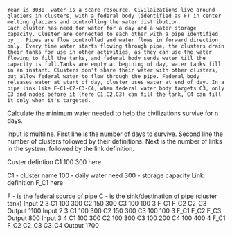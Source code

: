 	Year is 3030, water is a scare resource. Civilaizations live around glaciers in clusters, with a federal body (identified as F) in center melting glaciers and controlling the water distribution.
	Each cluster has need for water for a day and a water storage capacity. Cluster are connected to each other with a pipe identified by _. Pipes are flow controlled and water flows in forward direction only. Every time water starts flowing through pipe, the clusters drain their tanks for use in other activities, as they can use the water flowing to fill the tanks, and federal body sends water till the capacity is full.Tanks are empty at begining of day, water tanks fill in an instant. Clusters don't share their water with other clusters, but allow federal water to flow through the pipe. Federal body releases water at start of day, cluster uses water at end of day. In a pipe link like F-C1-C2-C3-C4, when federal water body targets C3, only C3 and nodes before it (here C1,C2,C3) can fill the tank, C4 can fill it only when it's targeted.

Calculate the minimum water needed to help the civilizations survive for n days.

Input is multiline. First line is the number of days to survive. Second line the number of clusters followed by their definitions. Next is the number of links in the system, followed by the link definition.

Custer defintion
C1 100 300
here

C1 - cluster name
100 - daily water need
300 - storage capacity
Link definition
F_C1
here

F - is the federal source of pipe
C - is the sink/destination of pipe (cluster tank)
Input
2
3 
C1 100 300
C2 150 300
C3 100 100
3
F_C1
F_C2
C2_C3
Output
1100
Input
2
3 
C1 100 300
C2 150 300
C3 100 100
3
F_C1
F_C2
F_C3
Output
800
Input
3
4 
C1 100 300
C2 100 300
C3 100 200
C4 100 400
4
F_C1
F_C2
C2_C3
C3_C4
Output
1700
